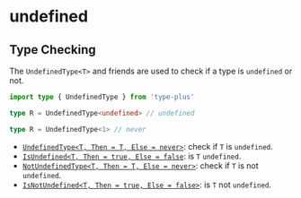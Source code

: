 # undefined

## Type Checking

The `UndefinedType<T>` and friends are used to check if a type is `undefined` or not.

```ts
import type { UndefinedType } from 'type-plus'

type R = UndefinedType<undefined> // undefined

type R = UndefinedType<1> // never
```

- [`UndefinedType<T, Then = T, Else = never>`](undefined_type.ts#L16): check if `T` is `undefined`.
- [`IsUndefined<T, Then = true, Else = false`](undefined_type.ts#L35): is `T` `undefined`.
- [`NotUndefinedType<T, Then = T, Else = never>`](undefined_type.ts#L50): check if `T` is not `undefined`.
- [`IsNotUndefined<T, Then = true, Else = false>`](undefined_type.ts#L65): is `T` not `undefined`.
